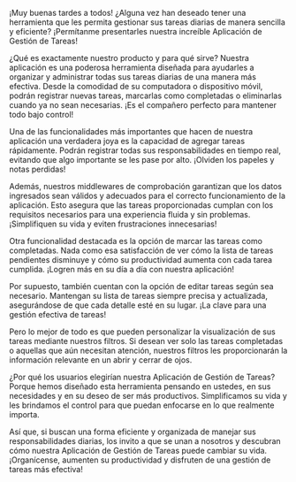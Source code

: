 ¡Muy buenas tardes a todos! ¿Alguna vez han deseado tener una herramienta que les permita gestionar sus tareas diarias de manera sencilla y eficiente? ¡Permítanme presentarles nuestra increíble Aplicación de Gestión de Tareas!

¿Qué es exactamente nuestro producto y para qué sirve? Nuestra aplicación es una poderosa herramienta diseñada para ayudarles a organizar y administrar todas sus tareas diarias de una manera más efectiva. Desde la comodidad de su computadora o dispositivo móvil, podrán registrar nuevas tareas, marcarlas como completadas o eliminarlas cuando ya no sean necesarias. ¡Es el compañero perfecto para mantener todo bajo control!

Una de las funcionalidades más importantes que hacen de nuestra aplicación una verdadera joya es la capacidad de agregar tareas rápidamente. Podrán registrar todas sus responsabilidades en tiempo real, evitando que algo importante se les pase por alto. ¡Olviden los papeles y notas perdidas!

Además, nuestros middlewares de comprobación garantizan que los datos ingresados sean válidos y adecuados para el correcto funcionamiento de la aplicación. Esto asegura que las tareas proporcionadas cumplan con los requisitos necesarios para una experiencia fluida y sin problemas. ¡Simplifiquen su vida y eviten frustraciones innecesarias!

Otra funcionalidad destacada es la opción de marcar las tareas como completadas. Nada como esa satisfacción de ver cómo la lista de tareas pendientes disminuye y cómo su productividad aumenta con cada tarea cumplida. ¡Logren más en su día a día con nuestra aplicación!

Por supuesto, también cuentan con la opción de editar tareas según sea necesario. Mantengan su lista de tareas siempre precisa y actualizada, asegurándose de que cada detalle esté en su lugar. ¡La clave para una gestión efectiva de tareas!

Pero lo mejor de todo es que pueden personalizar la visualización de sus tareas mediante nuestros filtros. Si desean ver solo las tareas completadas o aquellas que aún necesitan atención, nuestros filtros les proporcionarán la información relevante en un abrir y cerrar de ojos.

¿Por qué los usuarios elegirían nuestra Aplicación de Gestión de Tareas? Porque hemos diseñado esta herramienta pensando en ustedes, en sus necesidades y en su deseo de ser más productivos. Simplificamos su vida y les brindamos el control para que puedan enfocarse en lo que realmente importa.

Así que, si buscan una forma eficiente y organizada de manejar sus responsabilidades diarias, los invito a que se unan a nosotros y descubran cómo nuestra Aplicación de Gestión de Tareas puede cambiar su vida. ¡Organícense, aumenten su productividad y disfruten de una gestión de tareas más efectiva!